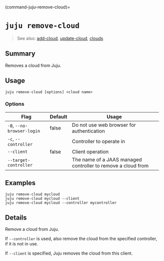 (command-juju-remove-cloud)=
# `juju remove-cloud`
> See also: [add-cloud](#add-cloud), [update-cloud](#update-cloud), [clouds](#clouds)

## Summary
Removes a cloud from Juju.

## Usage
```juju remove-cloud [options] <cloud name>```

### Options
| Flag | Default | Usage |
| --- | --- | --- |
| `-B`, `--no-browser-login` | false | Do not use web browser for authentication |
| `-c`, `--controller` |  | Controller to operate in |
| `--client` | false | Client operation |
| `--target-controller` |  | The name of a JAAS managed controller to remove a cloud from |

## Examples

    juju remove-cloud mycloud
    juju remove-cloud mycloud --client
    juju remove-cloud mycloud --controller mycontroller


## Details

Remove a cloud from Juju.

If `--controller` is used, also remove the cloud from the specified controller,
if it is not in use.

If `--client` is specified, Juju removes the cloud from this client.